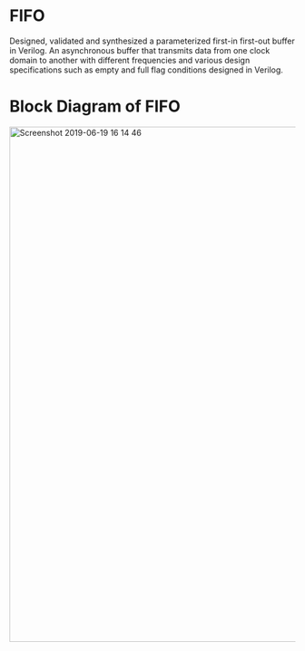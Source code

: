 # FIFO
Designed, validated and synthesized a parameterized first-in first-out buffer in Verilog. An asynchronous buffer that transmits data from one clock domain to another with different frequencies and various design specifications such as empty and full flag conditions designed in Verilog.

# Block Diagram of FIFO

<img width="909" alt="Screenshot 2019-06-19 16 14 46" src="https://user-images.githubusercontent.com/35642629/59807728-00fc2480-92ae-11e9-8fbc-76aab0cdd89b.png">
